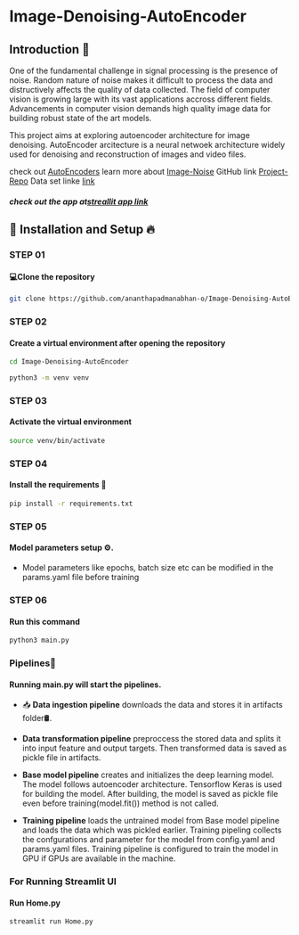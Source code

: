 # Image-Denoising-AutoEncoder

## Introduction 🚨

One of the fundamental challenge in signal processing is the presence of noise. Random nature of noise makes it difficult to process the data and distructively affects the quality of data collected. The field of computer vision is growing large with its vast applications accross different fields. Advancements in computer vision demands high quality image data for building robust state of the art models. 

This project aims at exploring autoencoder architecture for image denoising. AutoEncoder arcitecture is a neural netwoek architecture widely used for denoising and reconstruction of images and video files.

check out [AutoEncoders](https://en.wikipedia.org/wiki/Autoencoder)
learn more about [Image-Noise](https://en.wikipedia.org/wiki/Image_noise#:~:text=Image%20noise%20is%20random%20variation,of%20an%20ideal%20photon%20detector.)
GitHub link [Project-Repo](https://github.com/ananthapadmanabhan-o/Image-Denoising-AutoEncoder)
Data set linke [link](https://www.kaggle.com/datasets/huaiyingu/bsd100)

##### check out the app at[streallit app link](https://image-denoising-autoencoder.streamlit.app/)

## 🚀 Installation and Setup 🔥

### STEP 01
#### 💻Clone the repository
```bash 
git clone https://github.com/ananthapadmanabhan-o/Image-Denoising-AutoEncoder.git
```

### STEP 02
#### Create a virtual environment after opening the repository
```bash 
cd Image-Denoising-AutoEncoder
```

```bash
python3 -m venv venv
```


### STEP 03
#### Activate the virtual environment

```bash
source venv/bin/activate
```


### STEP 04
#### Install the requirements 🔧
```bash 
pip install -r requirements.txt
```


### STEP 05
#### Model parameters setup ⚙️. 
- Model parameters like epochs, batch size etc can be modified in the params.yaml file before training

### STEP 06
#### Run this command
```bash
python3 main.py
```

### Pipelines🤖

#### Running main.py  will start the pipelines.
- 📥 **Data ingestion pipeline** downloads the data and stores it in artifacts folder🛢️.

- **Data transformation pipeline**  preproccess the stored data and splits it into input feature and output targets. Then
transformed data is saved as pickle file in artifacts.

- **Base model pipeline** creates and initializes the deep learning model. The model follows autoencoder architecture. Tensorflow
Keras is used for building the model. After building, the model is saved as pickle file even before training(model.fit()) method is
not called.

- **Training pipeline**  loads the untrained model from Base model pipeline and loads the data which was pickled earlier. Training
pipeling collects the confgurations and parameter for the model from config.yaml and params.yaml files. Training pipeline is
configured to train the model in GPU if GPUs are available in the machine.

### For Running Streamlit UI
#### Run Home.py
```bash 
streamlit run Home.py
```
